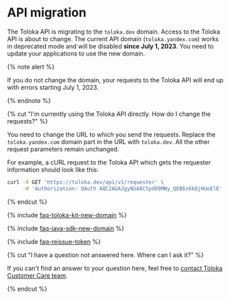 # API migration

The Toloka API is migrating to the `toloka.dev` domain. Access to the Toloka API is about to change. The current API domain (`toloka.yandex.com`) works in deprecated mode and will be disabled **since July 1, 2023**. You need to update your applications to use the new domain.

{% note alert %}

If you do not change the domain, your requests to the Toloka API will end up with errors starting July 1, 2023.

{% endnote %}

{% cut "I'm currently using the Toloka API directly. How do I change the requests?" %}

You need to change the URL to which you send the requests. Replace the `toloka.yandex.com` domain part in the URL with `toloka.dev`. All the other request parameters remain unchanged.

For example, a cURL request to the Toloka API which gets the requester information should look like this:

```bash
curl -X GET 'https://toloka.dev/api/v1/requester' \
     -H 'Authorization: OAuth AQC2AGAJgyNSA8CtpdO9MWy_QEB6s6kDjHUoElE'
```

{% endcut %}

{% include [faq-toloka-kit-new-domain](../guide/_includes/faq/api/toloka-kit-new-domain.md) %}

{% include [faq-java-sdk-new-domain](../guide/_includes/faq/api/java-sdk-new-domain.md) %}

{% include [faq-reissue-token](../guide/_includes/faq/api/reissue-token.md) %}

{% cut "I have a question not answered here. Where can I ask it?" %}

If you can't find an answer to your question here, feel free to [contact Toloka Customer Care team](../guide/troubleshooting/support.md).

{% endcut %}